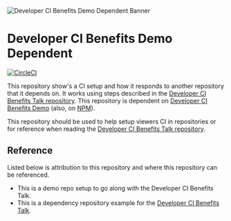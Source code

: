 ![Developer CI Benefits Demo Dependent Banner](https://jeffry.in/assets/developer-ci-benefits/developer-ci-benefits-demo-dependent.svg?no-cache=1g)

# Developer CI Benefits Demo Dependent

[![CircleCI](https://circleci.com/gh/yowainwright/developer-ci-benefits-demo-dependent.svg?style=svg)](https://circleci.com/gh/yowainwright/developer-ci-benefits-demo-dependent)


This repository show's a CI setup and how it responds to another repository that it depends on. It works using steps described in the [Developer CI Benefits Talk repository](https://github.com/yowainwright/developer-ci-benefits). This repository is dependent on [Developer CI Benefits Demo](https://github.com/yowainwright/developer-ci-benefits-demo) (also, on [NPM](https://www.npmjs.com/package/developer-ci-benefits-demo)).

This repository should be used to help setup viewers CI in repositories or for reference when reading the  [Developer CI Benefits Talk repository](https://github.com/yowainwright/developer-ci-benefits).

## Reference

Listed below is attribution to this repository and where this repository can be referenced.

- This is a demo repo setup to go along with the Developer CI Benefits Talk.
- This is a dependency repository example for the [Developer CI Benefits Talk](https://github.com/yowainwright/developer-ci-benefits).

